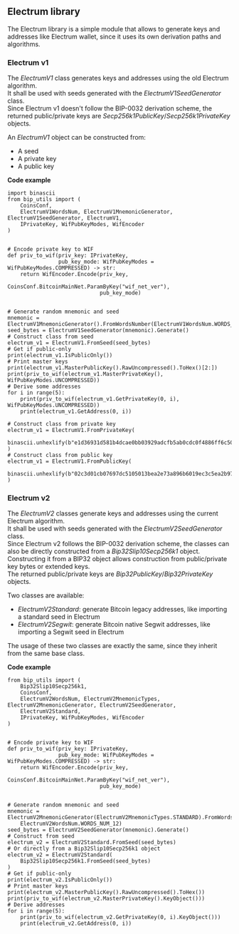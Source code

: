 ## Electrum library

The Electrum library is a simple module that allows to generate keys and addresses like Electrum wallet, since it uses
its own derivation paths and algorithms.

### Electrum v1

The *ElectrumV1* class generates keys and addresses using the old Electrum algorithm.\
It shall be used with seeds generated with the *ElectrumV1SeedGenerator* class.\
Since Electrum v1 doesn't follow the BIP-0032 derivation scheme, the returned public/private keys are 
*Secp256k1PublicKey*/*Secp256k1PrivateKey* objects.

An *ElectrumV1* object can be constructed from:
- A seed
- A private key
- A public key

**Code example**

    import binascii
    from bip_utils import (
        CoinsConf,
        ElectrumV1WordsNum, ElectrumV1MnemonicGenerator, ElectrumV1SeedGenerator, ElectrumV1,
        IPrivateKey, WifPubKeyModes, WifEncoder
    )


    # Encode private key to WIF
    def priv_to_wif(priv_key: IPrivateKey,
                    pub_key_mode: WifPubKeyModes = WifPubKeyModes.COMPRESSED) -> str:
        return WifEncoder.Encode(priv_key,
                                 CoinsConf.BitcoinMainNet.ParamByKey("wif_net_ver"),
                                 pub_key_mode)


    # Generate random mnemonic and seed
    mnemonic = ElectrumV1MnemonicGenerator().FromWordsNumber(ElectrumV1WordsNum.WORDS_NUM_12)
    seed_bytes = ElectrumV1SeedGenerator(mnemonic).Generate()
    # Construct class from seed
    electrum_v1 = ElectrumV1.FromSeed(seed_bytes)
    # Get if public-only
    print(electrum_v1.IsPublicOnly())
    # Print master keys
    print(electrum_v1.MasterPublicKey().RawUncompressed().ToHex()[2:])
    print(priv_to_wif(electrum_v1.MasterPrivateKey(), WifPubKeyModes.UNCOMPRESSED))
    # Derive some addresses
    for i in range(5):
        print(priv_to_wif(electrum_v1.GetPrivateKey(0, i), WifPubKeyModes.UNCOMPRESSED))
        print(electrum_v1.GetAddress(0, i))

    # Construct class from private key
    electrum_v1 = ElectrumV1.FromPrivateKey(
        binascii.unhexlify(b"e1d36931d581b4dcae0bb03929adcfb5ab0cdc0f4886ff6c5098591636ace214")
    )
    # Construct class from public key
    electrum_v1 = ElectrumV1.FromPublicKey(
        binascii.unhexlify(b"02c3d01cb07697dc5105013bea2e73a896b6019ec3c5ea2b97dba14ae4456439f4")
    )

### Electrum v2

The *ElectrumV2* classes generate keys and addresses using the current Electrum algorithm.\
It shall be used with seeds generated with the *ElectrumV2SeedGenerator* class.\
Since Electrum v2 follows the BIP-0032 derivation scheme, the classes can also be directly constructed from a *Bip32Slip10Secp256k1* object.
Constructing it from a BIP32 object allows construction from public/private key bytes or extended keys.\
The returned public/private keys are *Bip32PublicKey*/*Bip32PrivateKey* objects.

Two classes are available:
- *ElectrumV2Standard*: generate Bitcoin legacy addresses, like importing a standard seed in Electrum
- *ElectrumV2Segwit*: generate Bitcoin native Segwit addresses, like importing a Segwit seed in Electrum

The usage of these two classes are exactly the same, since they inherit from the same base class.

**Code example**

    from bip_utils import (
        Bip32Slip10Secp256k1,
        CoinsConf,
        ElectrumV2WordsNum, ElectrumV2MnemonicTypes, ElectrumV2MnemonicGenerator, ElectrumV2SeedGenerator,
        ElectrumV2Standard,
        IPrivateKey, WifPubKeyModes, WifEncoder
    )


    # Encode private key to WIF
    def priv_to_wif(priv_key: IPrivateKey,
                    pub_key_mode: WifPubKeyModes = WifPubKeyModes.COMPRESSED) -> str:
        return WifEncoder.Encode(priv_key,
                                 CoinsConf.BitcoinMainNet.ParamByKey("wif_net_ver"),
                                 pub_key_mode)


    # Generate random mnemonic and seed
    mnemonic = ElectrumV2MnemonicGenerator(ElectrumV2MnemonicTypes.STANDARD).FromWordsNumber(
        ElectrumV2WordsNum.WORDS_NUM_12)
    seed_bytes = ElectrumV2SeedGenerator(mnemonic).Generate()
    # Construct from seed
    electrum_v2 = ElectrumV2Standard.FromSeed(seed_bytes)
    # Or directly from a Bip32Slip10Secp256k1 object
    electrum_v2 = ElectrumV2Standard(
        Bip32Slip10Secp256k1.FromSeed(seed_bytes)
    )
    # Get if public-only
    print(electrum_v2.IsPublicOnly())
    # Print master keys
    print(electrum_v2.MasterPublicKey().RawUncompressed().ToHex())
    print(priv_to_wif(electrum_v2.MasterPrivateKey().KeyObject()))
    # Derive addresses
    for i in range(5):
        print(priv_to_wif(electrum_v2.GetPrivateKey(0, i).KeyObject()))
        print(electrum_v2.GetAddress(0, i))
